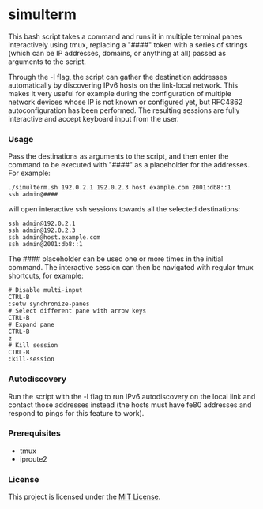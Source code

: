 # simulterm

This bash script takes a command and runs it in multiple terminal panes interactively using tmux, replacing a "####" token with a series of strings (which can be IP addresses, domains, or anything at all) passed as arguments to the script.

Through the -l flag, the script can gather the destination addresses automatically by discovering IPv6 hosts on the link-local network. This makes it very useful for example during the configuration of multiple network devices whose IP is not known or configured yet, but RFC4862 autoconfiguration has been performed. The resulting sessions are fully interactive and accept keyboard input from the user.


### Usage

Pass the destinations as arguments to the script, and then enter the command to be executed with \"####\" as a placeholder for the addresses.
For example:
```
./simulterm.sh 192.0.2.1 192.0.2.3 host.example.com 2001:db8::1
ssh admin@####
```
will open interactive ssh sessions towards all the selected destinations:
```
ssh admin@192.0.2.1
ssh admin@192.0.2.3
ssh admin@host.example.com
ssh admin@2001:db8::1
```

The #### placeholder can be used one or more times in the initial command. The interactive session can then be navigated with regular tmux shortcuts, for example:
```
# Disable multi-input
CTRL-B
:setw synchronize-panes
# Select different pane with arrow keys
CTRL-B
# Expand pane
CTRL-B
z
# Kill session
CTRL-B
:kill-session
```
### Autodiscovery

Run the script with the -l flag to run IPv6 autodiscovery on the local link and contact those addresses instead (the hosts must have fe80 addresses and respond to pings for this feature to work).

### Prerequisites

* tmux
* iproute2

### License

This project is licensed under the [MIT License](LICENSE).
